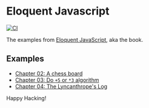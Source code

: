 # Eloquent Javascript

[![CI](https://github.com/keithnoguchi/book-js/actions/workflows/ci.yml/badge.svg)](https://github.com/keithnoguchi/book-js/actions)

[eloquent javascript]: https://eloquentjavascript.net/

The examples from [Eloquent JavaScript], aka the book.

## Examples

- [Chapter 02: A chess board](ch02/src/main.js)
- [Chapter 03: Do `+5` or `*3` algorithm](ch03/src/main.js)
- [Chapter 04: The Lyncanthrope's Log](ch04/src/main.js)

Happy Hacking!
